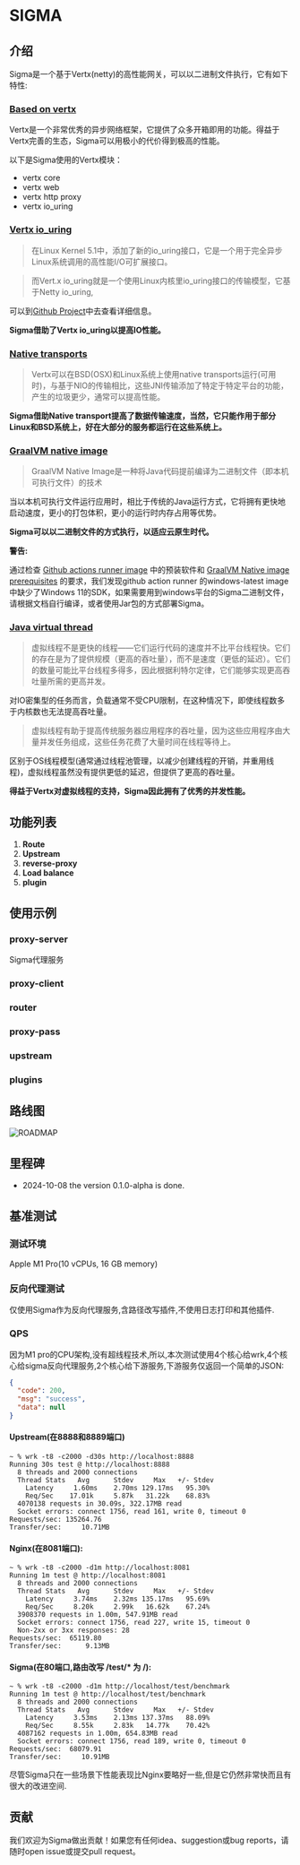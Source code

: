 # SIGMA

## 介绍

Sigma是一个基于Vertx(netty)的高性能网关，可以以二进制文件执行，它有如下特性:

### [Based on vertx](https://vertx.io/)

Vertx是一个非常优秀的异步网络框架，它提供了众多开箱即用的功能。得益于Vertx完善的生态，Sigma可以用极小的代价得到极高的性能。

以下是Sigma使用的Vertx模块：

- vertx core
- vertx web
- vertx http proxy
- vertx io_uring

### [Vertx io_uring](https://vertx.io/docs/vertx-io_uring-incubator/java/)

> 在Linux Kernel 5.1中，添加了新的io_uring接口，它是一个用于完全异步Linux系统调用的高性能I/O可扩展接口。

> 而Vert.x io_uring就是一个使用Linux内核里io_uring接口的传输模型，它基于Netty io_uring,

可以到[Github Project](https://github.com/netty/netty-incubator-transport-io_uring)中去查看详细信息。

**Sigma借助了Vertx io_uring以提高IO性能。**

### [Native transports](https://netty.io/wiki/native-transports.html)

> Vertx可以在BSD(OSX)和Linux系统上使用native transports运行(可用时)，与基于NIO的传输相比，这些JNI传输添加了特定于特定平台的功能，产生的垃圾更少，通常可以提高性能。

**Sigma借助Native transport提高了数据传输速度，当然，它只能作用于部分Linux和BSD系统上，好在大部分的服务都运行在这些系统上。**

### [GraalVM native image](https://www.graalvm.org/latest/reference-manual/native-image/)

> GraalVM Native Image是一种将Java代码提前编译为二进制文件（即本机可执行文件）的技术

当以本机可执行文件运行应用时，相比于传统的Java运行方式，它将拥有更快地启动速度，更小的打包体积，更小的运行时内存占用等优势。

**Sigma可以以二进制文件的方式执行，以适应云原生时代。**

**警告:**

通过检查 [Github actions runner image](https://github.com/actions/runner-images?tab=readme-ov-file) 中的预装软件和
[GraalVM Native image prerequisites](https://www.graalvm.org/latest/reference-manual/native-image/#prerequisites)
的要求，我们发现github action runner 的windows-latest image中缺少了Windows 11的SDK，如果需要用到windows平台的Sigma二进制文件，请根据文档自行编译，或者使用Jar包的方式部署Sigma。

### [Java virtual thread](https://openjdk.org/jeps/444)

> 虚拟线程不是更快的线程——它们运行代码的速度并不比平台线程快。它们的存在是为了提供规模（更高的吞吐量），而不是速度（更低的延迟）。它们的数量可能比平台线程多得多，因此根据利特尔定律，它们能够实现更高吞吐量所需的更高并发。

对IO密集型的任务而言，负载通常不受CPU限制，在这种情况下，即使线程数多于内核数也无法提高吞吐量。

> 虚拟线程有助于提高传统服务器应用程序的吞吐量，因为这些应用程序由大量并发任务组成，这些任务花费了大量时间在线程等待上。

区别于OS线程模型(通常通过线程池管理，以减少创建线程的开销，并重用线程)，虚拟线程虽然没有提供更低的延迟，但提供了更高的吞吐量。

**得益于Vertx对虚拟线程的支持，Sigma因此拥有了优秀的并发性能。**

## 功能列表

1. **Route**
2. **Upstream**
3. **reverse-proxy**
4. **Load balance**
5. **plugin**

## 使用示例


### proxy-server
Sigma代理服务

### proxy-client

### router

### proxy-pass

### upstream

### plugins

## 路线图

![ROADMAP](./image/SIGMA-ROADMAP-V0.1.0-ALPHA.png)

## 里程碑

- 2024-10-08 the version 0.1.0-alpha is done.

## 基准测试

### 测试环境

Apple M1 Pro(10 vCPUs, 16 GB memory)

### 反向代理测试

仅使用Sigma作为反向代理服务,含路径改写插件,不使用日志打印和其他插件.

### QPS

因为M1
pro的CPU架构,没有超线程技术,所以,本次测试使用4个核心给wrk,4个核心给sigma反向代理服务,2个核心给下游服务,下游服务仅返回一个简单的JSON:

```json
{
  "code": 200,
  "msg": "success",
  "data": null
}
```

#### Upstream(在8888和8889端口)

```wiki
~ % wrk -t8 -c2000 -d30s http://localhost:8888
Running 30s test @ http://localhost:8888
  8 threads and 2000 connections
  Thread Stats   Avg      Stdev     Max   +/- Stdev
    Latency     1.60ms    2.70ms 129.17ms   95.30%
    Req/Sec    17.01k     5.87k   31.22k    68.83%
  4070138 requests in 30.09s, 322.17MB read
  Socket errors: connect 1756, read 161, write 0, timeout 0
Requests/sec: 135264.76
Transfer/sec:     10.71MB
```

#### Nginx(在8081端口):

```wiki
~ % wrk -t8 -c2000 -d1m http://localhost:8081
Running 1m test @ http://localhost:8081
  8 threads and 2000 connections
  Thread Stats   Avg      Stdev     Max   +/- Stdev
    Latency     3.74ms    2.32ms 135.17ms   95.69%
    Req/Sec     8.20k     2.99k   16.62k    67.24%
  3908370 requests in 1.00m, 547.91MB read
  Socket errors: connect 1756, read 227, write 15, timeout 0
  Non-2xx or 3xx responses: 28
Requests/sec:  65119.80
Transfer/sec:      9.13MB
```

#### Sigma(在80端口,路由改写 /test/* 为 /):

```wiki
~ % wrk -t8 -c2000 -d1m http://localhost/test/benchmark   
Running 1m test @ http://localhost/test/benchmark
  8 threads and 2000 connections
  Thread Stats   Avg      Stdev     Max   +/- Stdev
    Latency     3.53ms    2.13ms 137.37ms   88.09%
    Req/Sec     8.55k     2.83k   14.77k    70.42%
  4087162 requests in 1.00m, 654.83MB read
  Socket errors: connect 1756, read 189, write 0, timeout 0
Requests/sec:  68079.91
Transfer/sec:     10.91MB
```

尽管Sigma只在一些场景下性能表现比Nginx要略好一些,但是它仍然非常快而且有很大的改进空间.

## 贡献

我们欢迎为Sigma做出贡献！如果您有任何idea、suggestion或bug reports，请随时open issue或提交pull request。